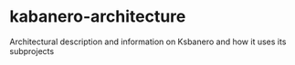 # kabanero-architecture
Architectural description and information on Ksbanero and how it uses its subprojects
